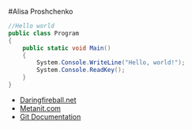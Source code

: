 #Alisa Proshchenko

```csharp
//Hello world
public class Program
{
    public static void Main()
    {
        System.Console.WriteLine("Hello, world!");
        System.Console.ReadKey();
    }
}
```

- [Daringfireball.net](https://daringfireball.net/projects/markdown/syntax#link)
- [Metanit.com](https://metanit.com/)
- [Git Documentation](https://git-scm.com/)